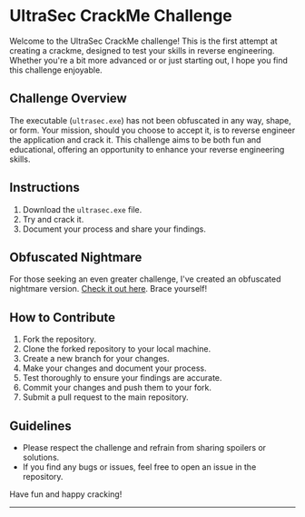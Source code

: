# UltraSec CrackMe Challenge

Welcome to the UltraSec CrackMe challenge! This is the first attempt at creating a crackme, designed to test your skills in reverse engineering. Whether you're a bit more advanced or or just starting out, I hope you find this challenge enjoyable.

## Challenge Overview

The executable (`ultrasec.exe`) has not been obfuscated in any way, shape, or form. Your mission, should you choose to accept it, is to reverse engineer the application and crack it. This challenge aims to be both fun and educational, offering an opportunity to enhance your reverse engineering skills.

## Instructions

1. Download the `ultrasec.exe` file.
2. Try and crack it.
3. Document your process and share your findings.

## Obfuscated Nightmare

For those seeking an even greater challenge, I've created an obfuscated nightmare version.
[Check it out here](https://github.com/voksireimagined/Ultrasec-VMP/tree/main/Obfuscated_Nightmare). Brace yourself!



## How to Contribute

1. Fork the repository.
2. Clone the forked repository to your local machine.
3. Create a new branch for your changes.
4. Make your changes and document your process.
5. Test thoroughly to ensure your findings are accurate.
6. Commit your changes and push them to your fork.
7. Submit a pull request to the main repository.

## Guidelines

- Please respect the challenge and refrain from sharing spoilers or solutions.
- If you find any bugs or issues, feel free to open an issue in the repository.

Have fun and happy cracking!

---
